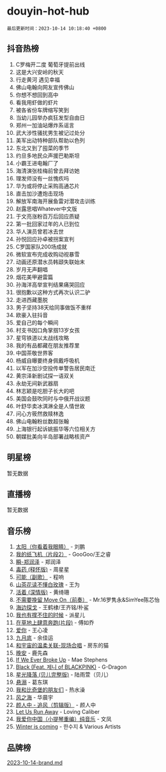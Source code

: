 # douyin-hot-hub

`最后更新时间：2023-10-14 10:18:40 +0800`

## 抖音热榜

1. C罗梅开二度 葡萄牙提前出线
1. 这是大兴安岭的秋天
1. 行走黄河 遇见幸福
1. 佛山电翰向网友宣传佛山
1. 你想不想回到高中
1. 看我用虾做的虾片
1. 被各省份车牌缩写笑到
1. 当幼儿园举办疯狂发型自由日
1. 郑州一加油站爆炸系谣言
1. 武大涉性骚扰男生被记过处分
1. 美军出动特种部队帮助以色列
1. 东北又到了囤菜的季节
1. 约旦多地民众声援巴勒斯坦
1. 小霸王进电翰厂了
1. 海清演张桂梅前曾去拜访她
1. 理发师没有一丝愧疚吗
1. 华为或将停止采购高通芯片
1. 直击加沙遭炮击现场
1. 解放军南海开展鱼雷对潜攻击训练
1. 赵露思唱Whatever中文版
1. 于文亮涨粉百万后回应质疑
1. 第一批回家过年的人已到位
1. 华人演员曾若冰去世
1. 孙悦回应孙卓被拐案宣判
1. C罗国家队200场成就
1. 微软宣布完成收购动视暴雪
1. 动画还原潜水员韩颋失联始末
1. 岁月无声翻唱
1. 烟花美甲避雷篇
1. 孙海洋高举宣判结果痛哭回应
1. 很抱歉以这种方式再次认识二驴
1. 走进西藏墨脱
1. 男子坚持38天给同事做饭不重样
1. 欧豪入驻抖音
1. 爱自己的每个瞬间
1. 村支书因口角掌掴13岁女孩
1. 星穹铁道以太战线攻略
1. 我的有品都藏在朋友推荐里
1. 中国茶敬世界客
1. 杨威自曝要终身佩戴呼吸机
1. 以军在加沙空投传单警告居民南迁
1. 黄宗泽新剧试探一语双关
1. 永劫无间新武器扇
1. 林志颖是吃胆子长大的吧
1. 美国会鼓吹同时与中俄开战议题
1. 叶舒华卖冰淇淋全是人情世故
1. 问心方筱然救赎林逸
1. 佛山电翰粉丝数超张翰
1. 上海银行起诉姚振华等六位相关方
1. 朝媒批美向半岛部署战略核资产

## 明星榜

暂无数据

## 直播榜

暂无数据

## 音乐榜

1. [太阳（你看着我眼睛）](https://sf6-cdn-tos.douyinstatic.com/obj/tos-cn-ve-2774/ogWbyIQnlBFImVbeDocRdCIYtBHlbJXgfZMvgz) - 刘鹏
1. [我的纸飞机（片段2）](https://sf3-cdn-tos.douyinstatic.com/obj/tos-cn-ve-2774/oM2ZrKcg2CD5AeRB2gkeXOFB1IxAGJdZPazYHf) - GooGoo/王之睿
1. [瞬-郑润泽](https://sf3-cdn-tos.douyinstatic.com/obj/tos-cn-ve-2774/oYXHIohzvbNAzBhHgyksWpRM4bfkDsBdBDAynw) - 郑润泽
1. [毒药 (释怀版)](https://sf6-cdn-tos.douyinstatic.com/obj/tos-cn-ve-2774/oYILMEAzspdZBIzy4frJNB8ZHPHWAhiwowd4Ad) - 周星星
1. [可能（副歌）](https://sf3-cdn-tos.douyinstatic.com/obj/tos-cn-ve-2774/cde1731888894259b333569393c2fb51) - 程响
1. [山茶花读不懂白玫瑰](https://sf3-cdn-tos.douyinstatic.com/obj/tos-cn-ve-2774/osfn8B7DktrRHEPJgPCfDbw7QDQEkwC16BxZg9) - 王为
1. [活着 (深情版)](https://sf6-cdn-tos.douyinstatic.com/obj/tos-cn-ve-2774/oY8r2TelECK2BPZbDCj8xZKBQfPbwQyCt1cggn) - 黄绮珊
1. [不需要挽留 Move On（前奏）](https://sf6-cdn-tos.douyinstatic.com/obj/tos-cn-ve-2774/ooCBhgCCkF4nExzQL9WZSUbitfA8IsDkgQIYhe) - Mr.16罗隽永&SimYee陈芯怡
1. [海边探戈](https://sf3-cdn-tos.douyinstatic.com/obj/tos-cn-ve-2774/os9gE0VQCGqt6VQkZDyBBYvfSDY0QFe3vVmubn) - 王鹤棣/王齐铭/朴鲨
1. [我也有撑不住的时候](https://sf3-cdn-tos.douyinstatic.com/obj/tos-cn-ve-2774/okmtBE1dkIBhwxeiBJeDgQnQtICZWIJUI2bjQr) - 派星儿
1. [在草地上肆意奔跑(片段)](https://sf6-cdn-tos.douyinstatic.com/obj/tos-cn-ve-2774/8831d494742f45dabdfa8adb8b817259) - 傅如乔
1. [爱你](https://sf6-cdn-tos.douyinstatic.com/obj/tos-cn-ve-2774/oEfyTFYX4gOL9DMKAJebDCAASw8hYVIXz1nYaf) - 王心凌
1. [九月底](https://sf6-cdn-tos.douyinstatic.com/obj/tos-cn-ve-2774/oMfewG4PDTFhF8iz3OGQ7ABH5i6fCgnMaoCbzZ) - 余佳运
1. [和宇宙的温柔关联-现场合唱](https://sf6-cdn-tos.douyinstatic.com/obj/tos-cn-ve-2774/o0hONGDYQBgk0e5bqDeQOonVmncA6tC2nBwZLT) - 房东的猫
1. [晚安](https://sf3-cdn-tos.douyinstatic.com/obj/tos-cn-ve-2774/a724c5e224464218839820f4e4fd632f) - 鹿先森
1. [If We Ever Broke Up](https://sf6-cdn-tos.douyinstatic.com/obj/tos-cn-ve-2774/o8onj5HDk0ImtBmO0URBfeyCDXQJMYkQ1gb8Zy) - Mae Stephens
1. [Black (Feat. 제니 of BLACKPINK)](https://sf3-cdn-tos.douyinstatic.com/obj/tos-cn-ve-2774/2eb92e2debbe4fe0a552bc099aef7f28) - G-Dragon
1. [星光降落 (贝儿完整版)](https://sf3-cdn-tos.douyinstatic.com/obj/tos-cn-ve-2774/okwB9hAwyAtsFFkFBzAX1hOOfQuIoMNs0W2Mwr) - 陆雨萱（贝儿）
1. [悬溺](https://sf6-cdn-tos.douyinstatic.com/obj/tos-cn-ve-2774/f3b6cc53d2e944beb7094a3ff01b4e03) - 葛东琪
1. [我和比奇堡的朋友们](https://sf3-cdn-tos.douyinstatic.com/obj/tos-cn-ve-2774/f0505db981ea4a6d91453a15924a82aa) - 热水澡
1. [风之海](https://sf6-cdn-tos.douyinstatic.com/obj/tos-cn-ve-2774/oInqZ2gFbCQvB6wZNnZlJpBcfDBQ8t1e1XwYAi) - 华晨宇
1. [颜人中 - 追风（剪辑版）](https://sf3-cdn-tos.douyinstatic.com/obj/tos-cn-ve-2774/9107f711ded6416ab3279a81d71597f7) - 颜人中
1. [Let Us Run Away](https://sf6-cdn-tos.douyinstatic.com/obj/tos-cn-ve-2774/a9a280d910044fb0b9f4f74b0b27e854) - Loving Caliber
1. [我爱你中国（小提琴重编）纯音乐](https://sf3-cdn-tos.douyinstatic.com/obj/tos-cn-ve-2774/362de867442c4051acadb0a43fd60af8) - 文凤
1. [Winter is coming](https://sf6-cdn-tos.douyinstatic.com/obj/tos-cn-ve-2774/0a6c12efb2d84f2ba9a243d4e1eebb4e) - 한수지 & Various Artists

## 品牌榜

[2023-10-14-brand.md](2023-10-14-brand.md)
